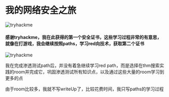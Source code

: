 # 我的网络安全之旅

<img src="https://tryhackme-badges.s3.amazonaws.com/Sugobet.png" alt="tryhackme">


#### 感谢tryhackme，我在此获得的第一个安全证书，这些学习过程非常的有意思，就像在打游戏，我会继续按照paths，学习red向技术，获取第二个证书

<img src="https://tryhackme-certificates.s3-eu-west-1.amazonaws.com/THM-4KDOEHFIRM.png" alt="tryhackme">

我在完成渗透测试path后，并没有着急继续学习red path，而是选择在thm搜索实践的room并完成它，巩固渗透测试所有知识点，以及通过这些大量的room学习到更多的点

由于room比较多，我就不写writeUp了，比较花费时间，我只写paths的学习过程
